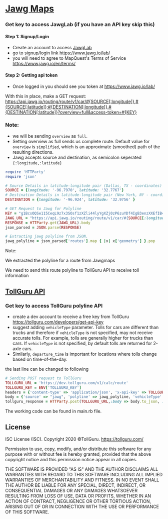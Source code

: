 # [Jawg Maps](https://www.jawg.io/lab/)

### Get key to access JawgLab (if you have an API key skip this)
#### Step 1: Signup/Login
* Create an account to access [JawgLab](https://www.jawg.io/lab/)
* go to signup/login link https://www.jawg.io/lab/
* you will need to agree to MapQuest's Terms of Service https://www.jawg.io/en/terms/

#### Step 2: Getting api token
* Once logged in you should see you token at https://www.jawg.io/lab/


With this in place, make a GET request: https://api.jawg.io/routing/route/v1/car/#{SOURCE[:longitude]},#{SOURCE[:latitude]};#{DESTINATION[:longitude]},#{DESTINATION[:latitude]}?overview=full&access-token=#{KEY}

### Note:
* we will be sending `overview` as `full`.
* Setting overview as full sends us complete route. Default value for `overview` is `simplified`, which is an approximate (smoothed) path of the resulting directions.
* Jawg accepts source and destination, as semicolon seperated
  `{:longitude,:latitude}`


```ruby
require 'HTTParty'
require 'json'

# Source Details in latitude-longitude pair (Dallas, TX - coordinates)
SOURCE = {longitude: '-96.7970', latitude: '32.7767'}
# Destination Details in latitude-longitude pair (New York, NY - coordinates)
DESTINATION = {longitude: '-96.924', latitude: '32.9756' }

# GET Request to Jawg for Polyline
KEY = "g1BcsOQSe115CeqL9z7x3SOsf1zXZli44lyYgXZj0zP6zuYDf4IgB3enzXXEfIB4"
JAWG_URL = "https://api.jawg.io/routing/route/v1/car/#{SOURCE[:longitude]},#{SOURCE[:latitude]};#{DESTINATION[:longitude]},#{DESTINATION[:latitude]}?overview=full&access-token=#{KEY}"
RESPONSE = HTTParty.get(JAWG_URL).body
json_parsed = JSON.parse(RESPONSE)

# Extracting jawg polyline from JSON.
jawg_polyline = json_parsed['routes'].map { |x| x['geometry'] }.pop
```

Note:

We extracted the polyline for a route from Jawgmaps

We need to send this route polyline to TollGuru API to receive toll information

## [TollGuru API](https://tollguru.com/developers/docs/)

### Get key to access TollGuru polyline API
* create a dev account to receive a free key from TollGuru https://tollguru.com/developers/get-api-key
* suggest adding `vehicleType` parameter. Tolls for cars are different than trucks and therefore if `vehicleType` is not specified, may not receive accurate tolls. For example, tolls are generally higher for trucks than cars. If `vehicleType` is not specified, by default tolls are returned for 2-axle cars. 
* Similarly, `departure_time` is important for locations where tolls change based on time-of-the-day.

the last line can be changed to following

```ruby
# Sending POST request to TollGuru
TOLLGURU_URL = 'https://dev.tollguru.com/v1/calc/route'
TOLLGURU_KEY = ENV['TOLLGURU_KEY']
headers = {'content-type' => 'application/json', 'x-api-key' => TOLLGURU_KEY}
body = {'source' => "jawg", 'polyline' => jawg_polyline, 'vehicleType' => "2AxlesAuto", 'departure_time' => "2021-01-05T09:46:08Z"}
tollguru_response = HTTParty.post(TOLLGURU_URL,:body => body.to_json, :headers => headers)
```

The working code can be found in main.rb file.

## License
ISC License (ISC). Copyright 2020 &copy;TollGuru. https://tollguru.com/

Permission to use, copy, modify, and/or distribute this software for any purpose with or without fee is hereby granted, provided that the above copyright notice and this permission notice appear in all copies.

THE SOFTWARE IS PROVIDED "AS IS" AND THE AUTHOR DISCLAIMS ALL WARRANTIES WITH REGARD TO THIS SOFTWARE INCLUDING ALL IMPLIED WARRANTIES OF MERCHANTABILITY AND FITNESS. IN NO EVENT SHALL THE AUTHOR BE LIABLE FOR ANY SPECIAL, DIRECT, INDIRECT, OR CONSEQUENTIAL DAMAGES OR ANY DAMAGES WHATSOEVER RESULTING FROM LOSS OF USE, DATA OR PROFITS, WHETHER IN AN ACTION OF CONTRACT, NEGLIGENCE OR OTHER TORTIOUS ACTION, ARISING OUT OF OR IN CONNECTION WITH THE USE OR PERFORMANCE OF THIS SOFTWARE.
